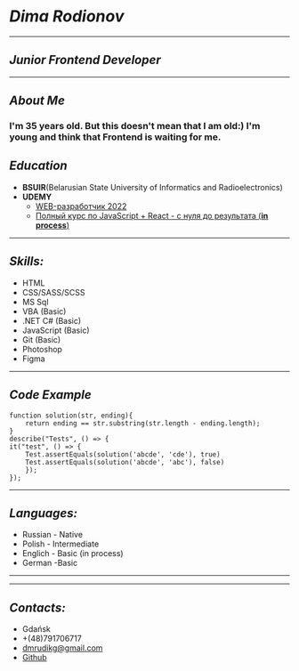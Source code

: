 # *Dima Rodionov*
*****

## *Junior Frontend Developer*
*****

## *About Me*
### I'm 35 years old. But this doesn't mean that I am old:) I'm young and think that Frontend is waiting for me.

## *Education*
+   **BSUIR**(Belarusian State University of Informatics and Radioelectronics)
+   **UDEMY**
    - [WEB-разработчик 2022](https://www.udemy.com/course/webdeveloper/learn/lecture/14232186?start=0#overview)
    - [Полный курс по JavaScript + React - с нуля до результата (**in process**)](https://www.udemy.com/course/javascript_full/learn/lecture/18916560?start=0#overview)
***

## *Skills:*
+   HTML
+   CSS/SASS/SCSS
+   MS Sql
+   VBA (Basic)
+   .NET C# (Basic)
+   JavaScript (Basic)
+   Git (Basic)
+   Photoshop
+   Figma
***

## *Code Example*
```
function solution(str, ending){
    return ending == str.substring(str.length - ending.length);
}
describe("Tests", () => {
it("test", () => {
    Test.assertEquals(solution('abcde', 'cde'), true)
    Test.assertEquals(solution('abcde', 'abc'), false)
    });
});
```
***

## *Languages:*
+ Russian - Native   
+ Polish - Intermediate
+ Englich - Basic (in process)
+ German -Basic
***
***

## *Contacts:*
+   Gdańsk
+   +(48)791706717
+   dmrudikg@gmail.com
+   [Github](https://github.com/Dmrudik/Dmrudik.github.io)
